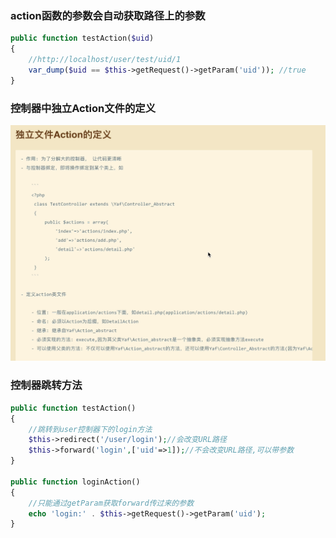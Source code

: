 ### action函数的参数会自动获取路径上的参数
```php
public function testAction($uid)
{
    //http://localhost/user/test/uid/1
    var_dump($uid == $this->getRequest()->getParam('uid')); //true
}
```
### 控制器中独立Action文件的定义
![控制器中独立Action文件的定义.png](控制器中独立Action文件的定义.png)
### 控制器跳转方法
```php
public function testAction()
{
    //跳转到user控制器下的login方法
    $this->redirect('/user/login');//会改变URL路径
    $this->forward('login',['uid'=>1]);//不会改变URL路径,可以带参数
}

public function loginAction()
{
    //只能通过getParam获取forward传过来的参数
    echo 'login:' . $this->getRequest()->getParam('uid');
}

```